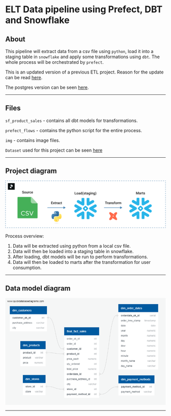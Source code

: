 # ELT Data pipeline using Prefect, DBT and Snowflake

## About
This pipeline will extract data from a csv file using `python`, load it into a staging table in `snowflake` and apply some transformations using `dbt`. The whole process will be orchestrated by `prefect`.

This is an updated version of a previous ETL project. Reason for the update can be read [here](link).

The postgres version can be seen [here](https://github.com/krtmlry/prefect-dbt-postgres).

---
## Files

`sf_product_sales` - contains all dbt models for transformations.

`prefect_flows` - contains the python script for the entire process.

`img` - contains image files.

`Dataset` used for this project can be seen [here](https://github.com/krtmlry/datasets/tree/main/merged_sales_csv)

---
## Project diagram
![proj-diagram](https://github.com/krtmlry/sf_product_sales/blob/main/img/proj-diagram.png)

Process overview:
1. Data will be extracted using python from a local csv file.
2. Data will then be loaded into a staging table in snowflake.
3. After loading, dbt models will be run to perform transformations.
4. Data will then be loaded to marts after the transformation for user consumption.

---

## Data model diagram

![data-model](https://github.com/krtmlry/sf_product_sales/blob/main/img/data-model.png)

----

